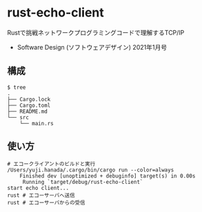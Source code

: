 # rust-echo-client

Rustで挑戦ネットワークプログラミングコードで理解するTCP/IP
- Software Design (ソフトウェアデザイン) 2021年1月号

## 構成
```
$ tree
.
├── Cargo.lock
├── Cargo.toml
├── README.md
└── src
    └── main.rs
```

## 使い方
```
# エコークライアントのビルドと実行
/Users/yuji.hanada/.cargo/bin/cargo run --color=always
    Finished dev [unoptimized + debuginfo] target(s) in 0.00s
     Running `target/debug/rust-echo-client`
start echo client...
rust # エコーサーバへ送信
rust # エコーサーバからの受信
```